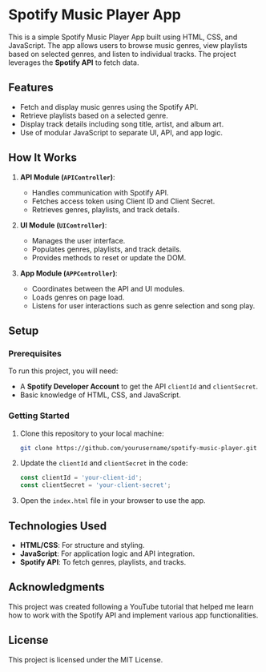 # Spotify Music Player App

This is a simple Spotify Music Player App built using HTML, CSS, and JavaScript. The app allows users to browse music genres, view playlists based on selected genres, and listen to individual tracks. The project leverages the **Spotify API** to fetch data.

## Features

- Fetch and display music genres using the Spotify API.
- Retrieve playlists based on a selected genre.
- Display track details including song title, artist, and album art.
- Use of modular JavaScript to separate UI, API, and app logic.
  
## How It Works

1. **API Module (`APIController`)**:
    - Handles communication with Spotify API.
    - Fetches access token using Client ID and Client Secret.
    - Retrieves genres, playlists, and track details.

2. **UI Module (`UIController`)**:
    - Manages the user interface.
    - Populates genres, playlists, and track details.
    - Provides methods to reset or update the DOM.

3. **App Module (`APPController`)**:
    - Coordinates between the API and UI modules.
    - Loads genres on page load.
    - Listens for user interactions such as genre selection and song play.

## Setup

### Prerequisites
To run this project, you will need:
- A **Spotify Developer Account** to get the API `clientId` and `clientSecret`.
- Basic knowledge of HTML, CSS, and JavaScript.

### Getting Started

1. Clone this repository to your local machine:
    ```bash
    git clone https://github.com/yourusername/spotify-music-player.git
    ```

2. Update the `clientId` and `clientSecret` in the code:
    ```javascript
    const clientId = 'your-client-id';
    const clientSecret = 'your-client-secret';
    ```

3. Open the `index.html` file in your browser to use the app.

## Technologies Used

- **HTML/CSS**: For structure and styling.
- **JavaScript**: For application logic and API integration.
- **Spotify API**: To fetch genres, playlists, and tracks.

## Acknowledgments

This project was created following a YouTube tutorial that helped me learn how to work with the Spotify API and implement various app functionalities.

## License

This project is licensed under the MIT License.
